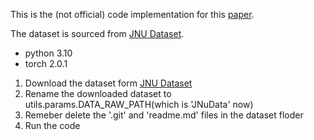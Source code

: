 This is the (not official) code implementation for this [paper](https://ieeexplore.ieee.org/document/9887963).

The dataset is sourced from [JNU Dataset](https://github.com/ClarkGableWang/JNU-Bearing-Dataset).

- python 3.10
- torch 2.0.1

1. Download the dataset form [JNU Dataset](https://github.com/ClarkGableWang/JNU-Bearing-Dataset)
2. Rename the downloaded dataset to utils.params.DATA_RAW_PATH(which is 'JNuData' now)
3. Remeber delete the '.git' and 'readme.md' files in the dataset floder
4. Run the code